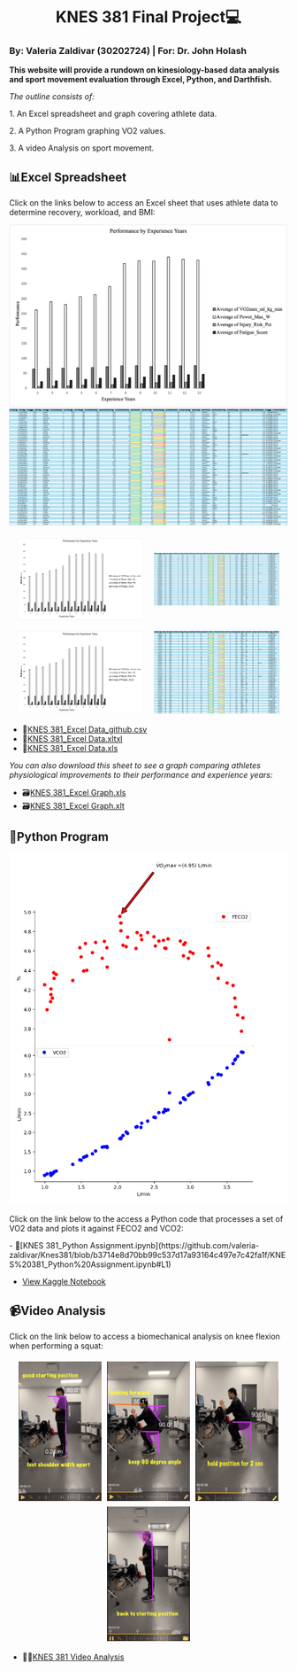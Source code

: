 # <center>KNES 381 Final Project💻</center> 

### By: Valeria Zaldivar (30202724) | For: Dr. John Holash 

**This website will provide a rundown on kinesiology-based data analysis and sport movement evaluation through Excel, Python, and Darthfish.**

*The outline consists of:*
<p>1. An Excel spreadsheet and graph covering athlete data.</p>
<p>2. A Python Program graphing VO2 values.</p> 
<p>3. A video Analysis on sport movement.</p>
 

## 📊**Excel Spreadsheet**
<p>Click on the links below to access an Excel sheet that uses athlete data to determine recovery, workload, and BMI:</p>

![Athlete Data](/images/Picture1.png)
![Excel Logo](https://raw.githubusercontent.com/valeria-zaldivar/Knes381/9d40e74ba4fed9eb7c333b231d482936faec88ee/excel.png)

<div style="display: flex; justify-content: center; align-items: center; gap: 20px; flex-wrap: wrap; margin: 20px 0;">
  <img src="/images/Picture1.png" alt="Athlete Data" style="max-width: 45%; height: auto; min-width: 200px;">
  <img src="https://raw.githubusercontent.com/valeria-zaldivar/Knes381/9d40e74ba4fed9eb7c333b231d482936faec88ee/excel.png" alt="Excel Logo" style="max-width: 45%; height: auto; min-width: 200px;">
</div>

<div style="display: flex; justify-content: center; gap: 20px; margin: 20px 0;">
  <img src="https://raw.githubusercontent.com/valeria-zaldivar/Knes381/BRANCH_NAME/images/Picture1.png" alt="Athlete Data" style="max-width: 45%; height: auto;">
  <img src="https://raw.githubusercontent.com/valeria-zaldivar/Knes381/9d40e74ba4fed9eb7c333b231d482936faec88ee/excel.png" alt="Excel Logo" style="max-width: 45%; height: auto;">
</div>

- 📁[KNES 381_Excel Data_github.csv](https://github.com/user-attachments/files/19679017/Excel.data_final.project_github.csv)
- 📁[KNES 381_Excel Data.xltxl](https://github.com/valeria-zaldivar/Knes381/blob/771bf3447eaa43f3e5896032929fb5963431ce4a/images/Excel%20data_final%20project%20(1).xltx)
- 📁[KNES 381_Excel Data.xls](https://github.com/valeria-zaldivar/Knes381/blob/6ca23d051b8fa11c9ce46a8e81f3c83c57496de9/ExcelAthleteData_Final%20Project_github%20(1).xls)

*You can also download this sheet to see a graph comparing athletes physiological improvements to their performance and experience years:*
- 🗃️[KNES 381_Excel Graph.xls](https://github.com/valeria-zaldivar/Knes381/blob/91a3d47460d3c12f9df26af1fbf71bacc979eb22/ExcelGraphics_Final%20Project_github.xls)
- 🗃️[KNES 381_Excel Graph.xlt](https://github.com/valeria-zaldivar/Knes381/blob/1d202fbea56de42ff8e09c70ed5e616017d18c85/ExcelGraphics_FinalProject_github.xlt)

## 🐍**Python Program**
![Kaggle Logo](https://raw.githubusercontent.com/valeria-zaldivar/Knes381/9d40e74ba4fed9eb7c333b231d482936faec88ee/kaggle.png)
<p>Click on the link below to the access a Python code that processes a set of VO2 data and plots it against FECO2 and VCO2:</p>
- 📔[KNES 381_Python Assignment.ipynb](https://github.com/valeria-zaldivar/Knes381/blob/b3714e8d70bb99c537d17a93164c497e7c42fa1f/KNES%20381_Python%20Assignment.ipynb#L1)

- [View Kaggle Notebook](https://www.kaggle.com/code/valeriarzaldivar/knes-381-python-assignment) 

## 📹**Video Analysis** 
<p>Click on the link below to access a biomechanical analysis on knee flexion when performing a squat:</p>

<div style="display: flex; flex-wrap: wrap; justify-content: center; gap: 10px; margin: 20px 0;">
  <img src="https://raw.githubusercontent.com/valeria-zaldivar/Knes381/04120d043d2fd97159755b51343c998ce5c38347/step%201.png" alt="Step 1" style="width: 23%; min-width: 150px;">
  <img src="https://raw.githubusercontent.com/valeria-zaldivar/Knes381/669df066cb945b8702d72395cfcfd15ca1ada644/step%202.png" alt="Step 2" style="width: 23%; min-width: 150px;">
  <img src="https://raw.githubusercontent.com/valeria-zaldivar/Knes381/669df066cb945b8702d72395cfcfd15ca1ada644/step%203.png" alt="Step 3" style="width: 23%; min-width: 150px;">
  <img src="https://raw.githubusercontent.com/valeria-zaldivar/Knes381/669df066cb945b8702d72395cfcfd15ca1ada644/step%204.png" alt="Step 4" style="width: 23%; min-width: 150px;">
</div> 

- 🏋️‍♂️[KNES 381 Video Analysis](https://github.com/valeria-zaldivar/Knes381/blob/b27af5a37442f4d409352bd06ff24a39dd261aa4/Video%20Analysis.mov)







